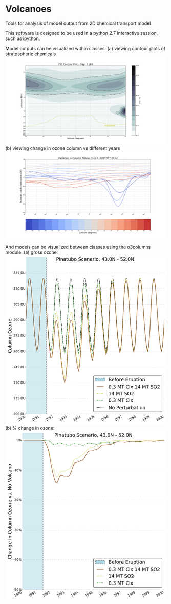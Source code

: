 # Volcanoes
Tools for analysis of model output from 2D chemical transport model

This software is designed to be used in a python 2.7 interactive session, such as ipython.

Model outputs can be visualized within classes:
(a) viewing contour plots of stratospheric chemicals
![ClO by latitude and pressure](https://github.com/jklobas/Volcanoes/blob/master/figure_1-2.png)
(b) viewing change in ozone column vs different years
![Ozone column relative to year zero, by latitude](https://github.com/jklobas/Volcanoes/blob/master/figure_2-1.png?raw=true)

And models can be visualized between classes using the o3columns module:
(a) gross ozone:
![model ozone at specific latitude](https://github.com/jklobas/Volcanoes/blob/master/figure_1-1.png?raw=true)
(b) % change in ozone:
![percent change vs no perturbation](https://github.com/jklobas/Volcanoes/blob/master/figure_1.png)
